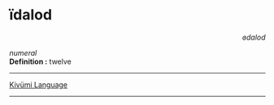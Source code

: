 
# ïdalod

<div align="right"><i>ɞdalod</i></div>

*numeral*  
**Definition :** twelve  

---

[Kivümi Language](../README.md)

---
